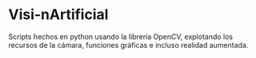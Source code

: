 Visi-nArtificial
================

Scripts hechos en python usando la librería OpenCV, explotando los recursos de la cámara, funciones gráficas e incluso realidad aumentada.
